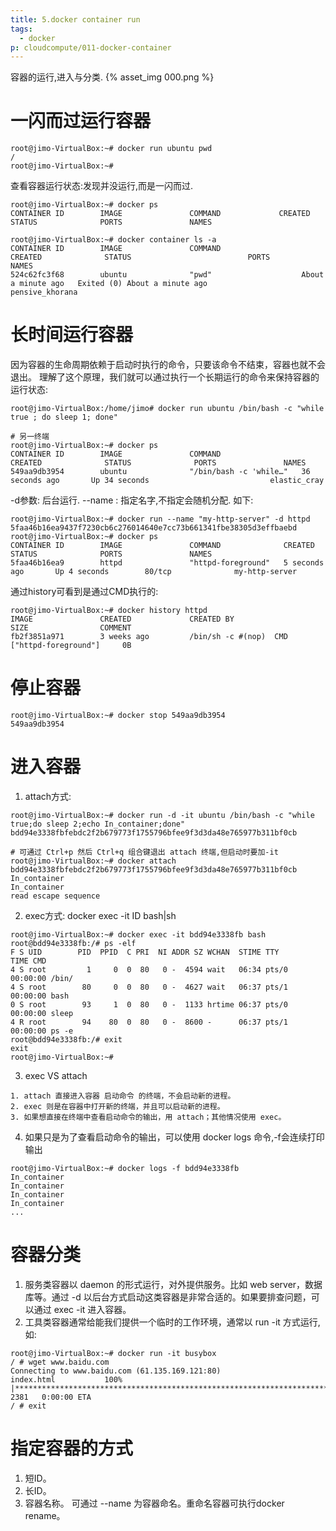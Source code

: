```yaml
---
title: 5.docker container run
tags:
  - docker
p: cloudcompute/011-docker-container
---
```

容器的运行,进入与分类.
{% asset_img 000.png %}

# 一闪而过运行容器
```shell
root@jimo-VirtualBox:~# docker run ubuntu pwd
/
root@jimo-VirtualBox:~#
```
查看容器运行状态:发现并没运行,而是一闪而过.
```shell
root@jimo-VirtualBox:~# docker ps
CONTAINER ID        IMAGE               COMMAND             CREATED             STATUS              PORTS               NAMES

root@jimo-VirtualBox:~# docker container ls -a
CONTAINER ID        IMAGE               COMMAND                  CREATED              STATUS                          PORTS               NAMES
524c62fc3f68        ubuntu              "pwd"                    About a minute ago   Exited (0) About a minute ago                       pensive_khorana
```
# 长时间运行容器
因为容器的生命周期依赖于启动时执行的命令，只要该命令不结束，容器也就不会退出。
理解了这个原理，我们就可以通过执行一个长期运行的命令来保持容器的运行状态:
```shell
root@jimo-VirtualBox:/home/jimo# docker run ubuntu /bin/bash -c "while true ; do sleep 1; done"

# 另一终端
root@jimo-VirtualBox:~# docker ps
CONTAINER ID        IMAGE               COMMAND                  CREATED              STATUS              PORTS               NAMES
549aa9db3954        ubuntu              "/bin/bash -c 'while…"   36 seconds ago       Up 34 seconds                           elastic_cray
```
-d参数: 后台运行.
--name : 指定名字,不指定会随机分配.
如下:
```shell
root@jimo-VirtualBox:~# docker run --name "my-http-server" -d httpd
5faa46b16ea9437f7230cb6c276014640e7cc73b661341fbe38305d3effbaebd
root@jimo-VirtualBox:~# docker ps
CONTAINER ID        IMAGE               COMMAND              CREATED             STATUS              PORTS               NAMES
5faa46b16ea9        httpd               "httpd-foreground"   5 seconds ago       Up 4 seconds        80/tcp              my-http-server
```
通过history可看到是通过CMD执行的:
```shell
root@jimo-VirtualBox:~# docker history httpd
IMAGE               CREATED             CREATED BY                                      SIZE                COMMENT
fb2f3851a971        3 weeks ago         /bin/sh -c #(nop)  CMD ["httpd-foreground"]     0B               
```
# 停止容器
```shell
root@jimo-VirtualBox:~# docker stop 549aa9db3954
549aa9db3954
```
# 进入容器

1. attach方式:
```shell
root@jimo-VirtualBox:~# docker run -d -it ubuntu /bin/bash -c "while true;do sleep 2;echo In_container;done"
bdd94e3338fbfebdc2f2b679773f1755796bfee9f3d3da48e765977b311bf0cb

# 可通过 Ctrl+p 然后 Ctrl+q 组合键退出 attach 终端,但启动时要加-it
root@jimo-VirtualBox:~# docker attach bdd94e3338fbfebdc2f2b679773f1755796bfee9f3d3da48e765977b311bf0cb
In_container
In_container
read escape sequence
```
2. exec方式: docker exec -it ID bash|sh
```shell
root@jimo-VirtualBox:~# docker exec -it bdd94e3338fb bash
root@bdd94e3338fb:/# ps -elf
F S UID        PID  PPID  C PRI  NI ADDR SZ WCHAN  STIME TTY          TIME CMD
4 S root         1     0  0  80   0 -  4594 wait   06:34 pts/0    00:00:00 /bin/
4 S root        80     0  0  80   0 -  4627 wait   06:37 pts/1    00:00:00 bash
0 S root        93     1  0  80   0 -  1133 hrtime 06:37 pts/0    00:00:00 sleep
4 R root        94    80  0  80   0 -  8600 -      06:37 pts/1    00:00:00 ps -e
root@bdd94e3338fb:/# exit
exit
root@jimo-VirtualBox:~#
```
3. exec VS attach
```shell
1. attach 直接进入容器 启动命令 的终端，不会启动新的进程。
2. exec 则是在容器中打开新的终端，并且可以启动新的进程。
3. 如果想直接在终端中查看启动命令的输出，用 attach；其他情况使用 exec。
```
4. 如果只是为了查看启动命令的输出，可以使用 docker logs 命令,-f会连续打印输出
```shell
root@jimo-VirtualBox:~# docker logs -f bdd94e3338fb
In_container
In_container
In_container
In_container
...
```

# 容器分类
1. 服务类容器以 daemon 的形式运行，对外提供服务。比如 web server，数据库等。通过 -d 以后台方式启动这类容器是非常合适的。如果要排查问题，可以通过 exec -it 进入容器。
2. 工具类容器通常给能我们提供一个临时的工作环境，通常以 run -it 方式运行,如:
```shell
root@jimo-VirtualBox:~# docker run -it busybox
/ # wget www.baidu.com
Connecting to www.baidu.com (61.135.169.121:80)
index.html           100% |**************************************************************************************************************************************************************|  2381   0:00:00 ETA
/ # exit
```
# 指定容器的方式
1. 短ID。
2. 长ID。
3. 容器名称。 可通过 --name 为容器命名。重命名容器可执行docker rename。

